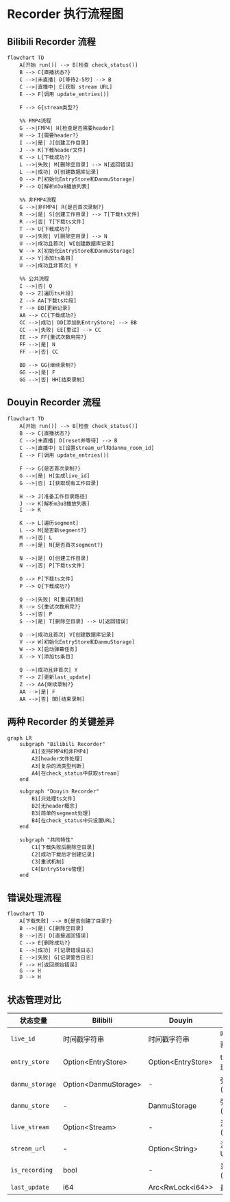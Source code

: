 # Recorder 执行流程图

## Bilibili Recorder 流程

```mermaid
flowchart TD
    A[开始 run()] --> B[检查 check_status()]
    B --> C{直播状态?}
    C -->|未直播| D[等待2-5秒] --> B
    C -->|直播中| E[获取 stream URL]
    E --> F[调用 update_entries()]
    
    F --> G{stream类型?}
    
    %% FMP4流程
    G -->|FMP4| H[检查是否需要header]
    H --> I{需要header?}
    I -->|是| J[创建工作目录]
    J --> K[下载header文件]
    K --> L{下载成功?}
    L -->|失败| M[删除空目录] --> N[返回错误]
    L -->|成功| O[创建数据库记录]
    O --> P[初始化EntryStore和DanmuStorage]
    P --> Q[解析m3u8播放列表]
    
    %% 非FMP4流程
    G -->|非FMP4| R{是否首次录制?}
    R -->|是| S[创建工作目录] --> T[下载ts文件]
    R -->|否| T[下载ts文件]
    T --> U{下载成功?}
    U -->|失败| V[删除空目录] --> N
    U -->|成功且首次| W[创建数据库记录]
    W --> X[初始化EntryStore和DanmuStorage]
    X --> Y[添加ts条目]
    U -->|成功且非首次| Y
    
    %% 公共流程
    I -->|否| Q
    Q --> Z[遍历ts片段]
    Z --> AA[下载ts片段]
    Y --> BB[更新记录]
    AA --> CC{下载成功?}
    CC -->|成功| DD[添加到EntryStore] --> BB
    CC -->|失败| EE[重试] --> CC
    EE --> FF{重试次数用完?}
    FF -->|是| N
    FF -->|否| CC
    
    BB --> GG{继续录制?}
    GG -->|是| F
    GG -->|否| HH[结束录制]
```

## Douyin Recorder 流程

```mermaid
flowchart TD
    A[开始 run()] --> B[检查 check_status()]
    B --> C{直播状态?}
    C -->|未直播| D[reset并等待] --> B
    C -->|直播中| E[设置stream_url和danmu_room_id]
    E --> F[调用 update_entries()]
    
    F --> G{是否首次录制?}
    G -->|是| H[生成live_id]
    G -->|否| I[获取现有工作目录]
    
    H --> J[准备工作目录路径]
    J --> K[解析m3u8播放列表]
    I --> K
    
    K --> L[遍历segment]
    L --> M{是否新segment?}
    M -->|否| L
    M -->|是| N{是否首次segment?}
    
    N -->|是| O[创建工作目录]
    N -->|否| P[下载ts文件]
    
    O --> P[下载ts文件]
    P --> Q{下载成功?}
    
    Q -->|失败| R[重试机制]
    R --> S{重试次数用完?}
    S -->|否| P
    S -->|是| T[删除空目录] --> U[返回错误]
    
    Q -->|成功且首次| V[创建数据库记录]
    V --> W[初始化EntryStore和DanmuStorage]
    W --> X[启动弹幕任务]
    X --> Y[添加ts条目]
    
    Q -->|成功且非首次| Y
    Y --> Z[更新last_update]
    Z --> AA{继续录制?}
    AA -->|是| F
    AA -->|否| BB[结束录制]
```

## 两种 Recorder 的关键差异

```mermaid
graph LR
    subgraph "Bilibili Recorder"
        A1[支持FMP4和非FMP4]
        A2[header文件处理]
        A3[复杂的流类型判断]
        A4[在check_status中获取stream]
    end
    
    subgraph "Douyin Recorder"
        B1[只处理ts文件]
        B2[无header概念]
        B3[简单的segment处理]
        B4[在check_status中只设置URL]
    end
    
    subgraph "共同特性"
        C1[下载失败后删除空目录]
        C2[成功下载后才创建记录]
        C3[重试机制]
        C4[EntryStore管理]
    end
```

## 错误处理流程

```mermaid
flowchart TD
    A[下载失败] --> B{是否创建了目录?}
    B -->|是| C[删除空目录]
    B -->|否| D[直接返回错误]
    C --> E{删除成功?}
    E -->|成功| F[记录错误日志]
    E -->|失败| G[记录警告日志]
    F --> H[返回原始错误]
    G --> H
    D --> H
```

## 状态管理对比

| 状态变量 | Bilibili | Douyin | 用途 |
|---------|----------|--------|------|
| `live_id` | 时间戳字符串 | 时间戳字符串 | 唯一标识本次直播 |
| `entry_store` | Option\<EntryStore\> | Option\<EntryStore\> | ts文件条目管理 |
| `danmu_storage` | Option\<DanmuStorage\> | - | 弹幕存储(Bilibili) |
| `danmu_store` | - | DanmuStorage | 弹幕存储(Douyin) |
| `live_stream` | Option\<Stream\> | - | 流信息(Bilibili) |
| `stream_url` | - | Option\<String\> | 流URL(Douyin) |
| `is_recording` | bool | - | 录制状态(Bilibili) |
| `last_update` | i64 | Arc\<RwLock\<i64\>\> | 最后更新时间 |